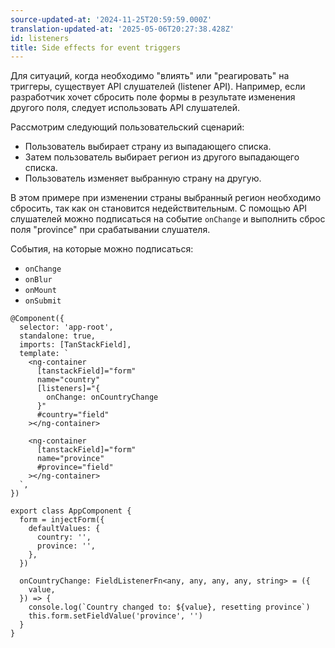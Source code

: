 ```yaml
---
source-updated-at: '2024-11-25T20:59:59.000Z'
translation-updated-at: '2025-05-06T20:27:38.428Z'
id: listeners
title: Side effects for event triggers
---
```


Для ситуаций, когда необходимо "влиять" или "реагировать" на триггеры, существует API слушателей (listener API). Например, если разработчик хочет сбросить поле формы в результате изменения другого поля, следует использовать API слушателей.

Рассмотрим следующий пользовательский сценарий:

- Пользователь выбирает страну из выпадающего списка.
- Затем пользователь выбирает регион из другого выпадающего списка.
- Пользователь изменяет выбранную страну на другую.

В этом примере при изменении страны выбранный регион необходимо сбросить, так как он становится недействительным. С помощью API слушателей можно подписаться на событие `onChange` и выполнить сброс поля "province" при срабатывании слушателя.

События, на которые можно подписаться:

- `onChange`
- `onBlur`
- `onMount`
- `onSubmit`

```angular-ts
@Component({
  selector: 'app-root',
  standalone: true,
  imports: [TanStackField],
  template: `
    <ng-container
      [tanstackField]="form"
      name="country"
      [listeners]="{
        onChange: onCountryChange
      }"
      #country="field"
    ></ng-container>

    <ng-container
      [tanstackField]="form"
      name="province"
      #province="field"
    ></ng-container>
  `,
})

export class AppComponent {
  form = injectForm({
    defaultValues: {
      country: '',
      province: '',
    },
  })

  onCountryChange: FieldListenerFn<any, any, any, any, string> = ({
    value,
  }) => {
    console.log(`Country changed to: ${value}, resetting province`)
    this.form.setFieldValue('province', '')
  }
}
```
